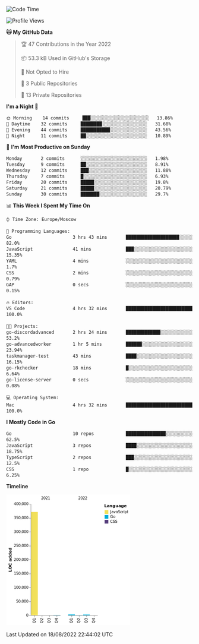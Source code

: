 <!--START_SECTION:waka-->
![Code Time](http://img.shields.io/badge/Code%20Time-401%20hrs%2016%20mins-blue)

![Profile Views](http://img.shields.io/badge/Profile%20Views-0-blue)

**🐱 My GitHub Data** 

> 🏆 47 Contributions in the Year 2022
 > 
> 📦 53.3 kB Used in GitHub's Storage 
 > 
> 🚫 Not Opted to Hire
 > 
> 📜 3 Public Repositories 
 > 
> 🔑 13 Private Repositories  
 > 
**I'm a Night 🦉** 

```text
🌞 Morning    14 commits     ███░░░░░░░░░░░░░░░░░░░░░░   13.86% 
🌆 Daytime    32 commits     ████████░░░░░░░░░░░░░░░░░   31.68% 
🌃 Evening    44 commits     ███████████░░░░░░░░░░░░░░   43.56% 
🌙 Night      11 commits     ██░░░░░░░░░░░░░░░░░░░░░░░   10.89%

```
📅 **I'm Most Productive on Sunday** 

```text
Monday       2 commits      ░░░░░░░░░░░░░░░░░░░░░░░░░   1.98% 
Tuesday      9 commits      ██░░░░░░░░░░░░░░░░░░░░░░░   8.91% 
Wednesday    12 commits     ███░░░░░░░░░░░░░░░░░░░░░░   11.88% 
Thursday     7 commits      █░░░░░░░░░░░░░░░░░░░░░░░░   6.93% 
Friday       20 commits     █████░░░░░░░░░░░░░░░░░░░░   19.8% 
Saturday     21 commits     █████░░░░░░░░░░░░░░░░░░░░   20.79% 
Sunday       30 commits     ███████░░░░░░░░░░░░░░░░░░   29.7%

```


📊 **This Week I Spent My Time On** 

```text
⌚︎ Time Zone: Europe/Moscow

💬 Programming Languages: 
Go                       3 hrs 43 mins       ████████████████████░░░░░   82.0% 
JavaScript               41 mins             ███░░░░░░░░░░░░░░░░░░░░░░   15.35% 
YAML                     4 mins              ░░░░░░░░░░░░░░░░░░░░░░░░░   1.7% 
CSS                      2 mins              ░░░░░░░░░░░░░░░░░░░░░░░░░   0.79% 
GAP                      0 secs              ░░░░░░░░░░░░░░░░░░░░░░░░░   0.15%

🔥 Editors: 
VS Code                  4 hrs 32 mins       █████████████████████████   100.0%

🐱‍💻 Projects: 
go-discordadvanced       2 hrs 24 mins       █████████████░░░░░░░░░░░░   53.2% 
go-advancedworker        1 hr 5 mins         ██████░░░░░░░░░░░░░░░░░░░   23.94% 
taskmanager-test         43 mins             ████░░░░░░░░░░░░░░░░░░░░░   16.15% 
go-rkchecker             18 mins             █░░░░░░░░░░░░░░░░░░░░░░░░   6.64% 
go-license-server        0 secs              ░░░░░░░░░░░░░░░░░░░░░░░░░   0.08%

💻 Operating System: 
Mac                      4 hrs 32 mins       █████████████████████████   100.0%

```

**I Mostly Code in Go** 

```text
Go                       10 repos            ███████████████░░░░░░░░░░   62.5% 
JavaScript               3 repos             ████░░░░░░░░░░░░░░░░░░░░░   18.75% 
TypeScript               2 repos             ███░░░░░░░░░░░░░░░░░░░░░░   12.5% 
CSS                      1 repo              █░░░░░░░░░░░░░░░░░░░░░░░░   6.25%

```


**Timeline**

![Chart not found](https://raw.githubusercontent.com/jeezft/jeezft/main/charts/bar_graph.png) 


 Last Updated on 18/08/2022 22:44:02 UTC
<!--END_SECTION:waka-->
